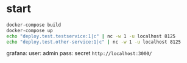 # start

```sh
docker-compose build
docker-compose up
echo "deploy.test.testservice:1|c" | nc -w 1 -u localhost 8125
echo "deploy.test.other-service:1|c" | nc -w 1 -u localhost 8125
```

grafana:
user: admin
pass: secret
```http://localhost:3000/```

